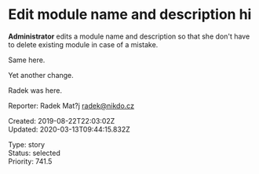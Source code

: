 # Edit module name and description hi

**Administrator** edits a module name and description so that she don't have to delete existing module in case of a mistake.

Same here.

Yet another change.

Radek was here.

Reporter: Radek Mat?j <radek@nikdo.cz>  

Created: 2019-08-22T22:03:02Z  
Updated: 2020-03-13T09:44:15.832Z

Type: story  
Status: selected  
Priority: 741.5
